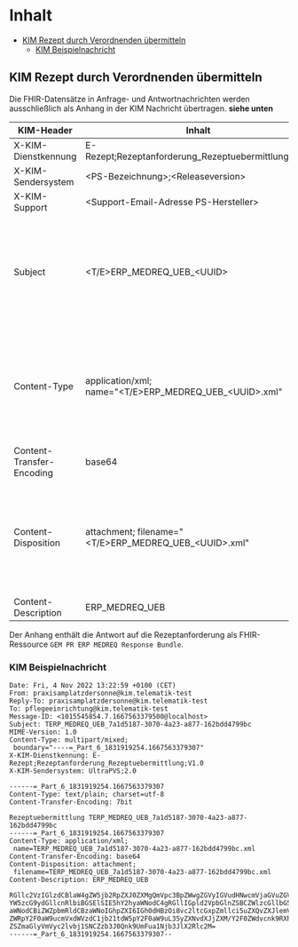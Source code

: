 # Inhalt

- [KIM Rezept durch Verordnenden übermitteln](#kim-rezeptuebermittlung)
  - [KIM Beispielnachricht](#kim-rezeptuebermittlung-beispielnachricht)

## KIM Rezept durch Verordnenden übermitteln

Die FHIR-Datensätze in Anfrage- und Antwortnachrichten werden ausschließlich als Anhang in der KIM Nachricht übertragen.
**siehe unten**

|KIM-Header              |Inhalt                                 |verpflichtend|
|------------------------|---------------------------------------|-------------|
|X-KIM-Dienstkennung     |E-Rezept;Rezeptanforderung_Rezeptuebermittlung;V1.0|ja|
|X-KIM-Sendersystem      |\<PS-Bezeichnung>;\<Releaseversion>   |ja|
|X-KIM-Support           |\<Support-Email-Adresse PS-Hersteller>|nein|
|Subject                 |\<T/E>ERP_MEDREQ_UEB_\<UUID>                 |ja <br />T/E: *T*estsystem (RU) / *E*chtsystem (PU)<br />UUID response bundle identifier |
|Content-Type            |application/xml;<br />name="<T/E>ERP_MEDREQ_UEB_\<UUID>.xml" |ja<br />T/E: Testsystem (RU) / Echtsystem (PU)<br />UUID: response bundle identifier <br />|
|Content-Transfer-Encoding |base64 |ja|
|Content-Disposition     |attachment; filename="<T/E>ERP_MEDREQ_UEB_\<UUID>.xml" |ja<br />T/E: Testsystem (RU) / Echtsystem (PU)<br />UUID: response bundle identifier|
|Content-Description     |ERP_MEDREQ_UEB                                |ja|

Der Anhang enthält die Antwort auf die Rezeptanforderung als FHIR-Ressource `GEM PR ERP MEDREQ Response Bundle`.

### KIM Beispielnachricht

    Date: Fri, 4 Nov 2022 13:22:59 +0100 (CET)
    From: praxisamplatzdersonne@kim.telematik-test
    Reply-To: praxisamplatzdersonne@kim.telematik-test
    To: pflegeeinrichtung@kim.telematik-test
    Message-ID: <1015545854.7.1667563379500@localhost>
    Subject: TERP_MEDREQ_UEB_7a1d5187-3070-4a23-a877-162bdd4799bc
    MIME-Version: 1.0
    Content-Type: multipart/mixed;
     boundary="----=_Part_6_1831919254.1667563379307"
    X-KIM-Dienstkennung: E-Rezept;Rezeptanforderung_Rezeptuebermittlung;V1.0
    X-KIM-Sendersystem: UltraPVS;2.0

    ------=_Part_6_1831919254.1667563379307
    Content-Type: text/plain; charset=utf-8
    Content-Transfer-Encoding: 7bit

    Rezeptuebermittlung TERP_MEDREQ_UEB_7a1d5187-3070-4a23-a877-162bdd4799bc
    ------=_Part_6_1831919254.1667563379307
    Content-Type: application/xml;
     name=TERP_MEDREQ_UEB_7a1d5187-3070-4a23-a877-162bdd4799bc.xml
    Content-Transfer-Encoding: base64
    Content-Disposition: attachment;
     filename=TERP_MEDREQ_UEB_7a1d5187-3070-4a23-a877-162bdd4799bc.xml
    Content-Description: ERP_MEDREQ_UEB

    RGllc2VzIGlzdCBlaW4gZW5jb2RpZXJ0ZXMgQmVpc3BpZWwgZGVyIGVudHNwcmVjaGVuZGVuIHRy
    YW5zcG9ydGllcnRlbiBGSElSIE5hY2hyaWNodC4gRGllIGpld2VpbGlnZSBCZWlzcGllbG5hY2hy
    aWNodCBiZWZpbmRldCBzaWNoIGhpZXI6IGh0dHBzOi8vc2ltcGxpZmllci5uZXQvZXJlemVwdC1t
    ZWRpY2F0aW9ucmVxdWVzdC1jb21tdW5pY2F0aW9uL35yZXNvdXJjZXM/Y2F0ZWdvcnk9RXhhbXBs
    ZSZmaGlyVmVyc2lvbj1SNCZzb3J0Qnk9UmFua1Njb3JlX2Rlc2M=
    ------=_Part_6_1831919254.1667563379307--
